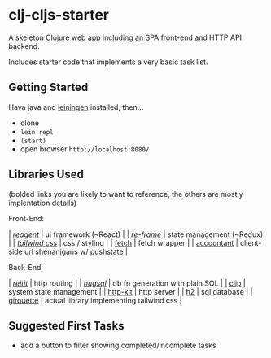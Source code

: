 # clj-cljs-starter

A skeleton Clojure web app including an SPA front-end and HTTP API backend.

Includes starter code that implements a very basic task list.


## Getting Started

Hava java and [leiningen](http://leiningen.org/) installed, then...

 - clone
 - `lein repl`
 - `(start)`
 - open browser `http://localhost:8080/`


## Libraries Used

(bolded links you are likely to want to reference, the others are mostly implentation details)

Front-End:

| [*reagent*](https://github.com/reagent-project/reagent) | ui framework (~React)  |
| [*re-frame*](https://github.com/day8/re-frame)          | state management (~Redux) |
| [*tailwind css*](https://tailwindcss.com/)              | css / styling |
| [fetch](https://github.com/lambdaisland/fetch)        | fetch wrapper |
| [accountant](https://github.com/venantius/accountant) | client-side url shenanigans w/ pushstate |

Back-End:

| [*reitit*](https://github.com/metosin/reitit)           | http routing |
| [*hugsql*](https://github.com/layerware/hugsql)         | db fn generation with plain SQL |
| [clip](https://github.com/juxt/clip)                  | system state management |
| [http-kit](https://github.com/http-kit/http-kit)      | http server  |
| [h2](http://h2database.com/html/main.html)            | sql database |
| [girouette](https://github.com/green-coder/girouette) | actual library implementing tailwind css |


## Suggested First Tasks

  - add a button to filter showing completed/incomplete tasks
